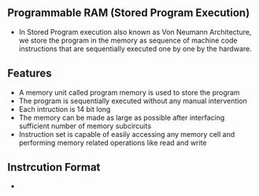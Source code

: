 ## Programmable RAM (Stored Program Execution)
- In Stored Program execution also known as Von Neumann Architecture, we store the program in the memory as sequence of machine code instructions that are
  sequentially executed one by one by the hardware.

## Features
- A memory unit called program memory is used to store the program
- The program is sequentially executed without any manual intervention
- Each intruction is 14 bit long
- The memory can be made as large as possible after interfacing sufficient number of memory subcircuits
- Instruction set is capable of easily accessing any memory cell and performing memory related operations like read and write

## Instrcution Format
-



